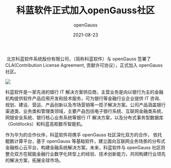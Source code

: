 ﻿---
title: ' 科蓝软件正式加入openGauss社区'
date: '2021-08-23'
tags: ['theme']
banner: '/category/news/2021-08-23/banner.png'
category: 'news'
author: 'openGauss'
summary: '科蓝软件签署CLA，正式加入openGauss社区'
---

​ 北京科蓝软件系统股份有限公司，（简称科蓝软件）与 openGauss 签署了 CLA(Contribution License Agreement, 贡献许可协议），正式加入 openGauss 社区。

<img src="/zh/news/2021-08-23/banner.png" >

科蓝软件是一家先进的银行 IT 解决方案供应商，主营业务是向以银行为主的金融机构提供软件产品应用开发和技术服务，可为银行等金融行业企业提供 IT 咨询、规划、建设、营运、产品创新以及市场营销等一揽子解决方案。公司产品涵盖银行渠道类、业务类和管理类领域，主要产品包括电子银行系统、互联网金融类系统、网银安全系统、银行核心业务系统等银行 IT 解决方案，以及分布式事务型数据库（Goldilocks）和科蓝高柜数币智能机。

作为华为的合作伙伴，科蓝软件将携手 openGauss 社区深化双方的合作， 依托鲲鹏计算平台，基于 openGauss 等基础软件，建立面向互联网业务场景的分布式金融核心云平台，构建金融系统解决方案。未来，科蓝软件与 openGauss 社区将整合双方在赋能金融行业数字化转型上的经验、技术创新能力，共同构建行业领先的解决方案，拓展全球市场。
